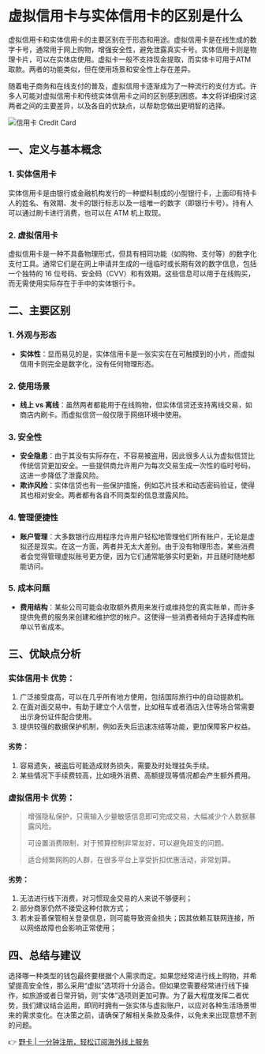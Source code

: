 # 虚拟信用卡与实体信用卡的区别是什么

虚拟信用卡和实体信用卡的主要区别在于形态和用途。虚拟信用卡是在线生成的数字卡号，通常用于网上购物，增强安全性，避免泄露真实卡号。实体信用卡则是物理卡片，可以在实体店使用。虚拟卡一般不支持现金提取，而实体卡可用于ATM取款。两者的功能类似，但在使用场景和安全性上存在差异。

随着电子商务和在线支付的普及，虚拟信用卡逐渐成为了一种流行的支付方式。许多人可能对虚拟信用卡和传统实体信用卡之间的区别感到困惑。本文将详细探讨这两者之间的主要差异，以及各自的优缺点，以帮助您做出更明智的选择。

![信用卡 Credit Card](https://bbtdd.com/wp-content/uploads/img/52898317564916.webp)

## 一、定义与基本概念

### 1. 实体信用卡

实体信用卡是由银行或金融机构发行的一种塑料制成的小型银行卡，上面印有持卡人的姓名、有效期、发卡的银行标志以及一组唯一的数字（即银行卡号）。持有人可以通过刷卡进行消费，也可以在 ATM 机上取现。

### 2. 虚拟信用卡

虚拟信用卡是一种不具备物理形式，但具有相同功能（如购物、支付等）的数字化支付工具。通常它们是在网上申请并生成的一组临时或长期有效的数字信息，包括一个独特的 16 位号码、安全码（CVV）和有效期。这些信息可以用于在线购买，而无需使用实际存在于手中的实体银行卡。

## 二、主要区别

### 1. 外观与形态

- **实体性**：显而易见的是，实体信用卡是一张实实在在可触摸到的小片，而虚拟信用卡则完全是数字化，没有任何物理形态。

### 2. 使用场景

- **线上 vs 离线**：虽然两者都能用于在线购物，但实体信贷还支持离线交易，如商店内刷卡。而虚拟信贷一般仅限于网络环境中使用。

### 3. 安全性

- **安全隐患**：由于其没有实际存在，不容易被盗用，因此很多人认为虚拟信贷比传统信贷更加安全。一些提供商允许用户为每次交易生成一次性的临时号码，这进一步降低了泄露风险。
- **欺诈风险**：实体信贷也有一些保护措施，例如芯片技术和动态密码验证，使得其也相对安全。两者都有各自不同类型的信息泄露风险。

### 4. 管理便捷性

- **账户管理**：大多数银行应用程序允许用户轻松地管理他们所有账户，无论是虚拟还是现实。在这一方面，两者并无太大差别。由于没有物理形态，某些消费者会觉得管理虚拟账号更方便，因为它们通常能够实时更新，并且随时随地都能访问。

### 5. 成本问题

- **费用结构**：某些公司可能会收取额外费用来发行或维持您的真实账单，而许多提供免费的服务来创建和维护您的帐户。这使得一些消费者倾向于选择虚构账单以节省成本。

## 三、优缺点分析

### 实体信用卡 优势：

1. 广泛接受度高，可以在几乎所有地方使用，包括国际旅行中的自动提款机。
2. 在面对面交易中，有助于建立个人信誉，比如租车或者酒店入住等场合常需要出示身份证件配合使用。
3. 提供较强的数据保护机制，例如丢失后迅速冻结等功能，更加保障客户权益。

#### 劣势：

1. 容易遗失，被盗后可能造成财务损失，需要及时处理挂失手续。
2. 某些情况下手续费较高，比如境外消费、高额提现等情况都会产生额外费用。

### 虚拟信用卡 优势：

> 增强隐私保护，只需输入少量敏感信息即可完成交易，大幅减少个人数据暴露风险。
>
> 可设置消费限制，对于预算控制非常友好，可以避免超支的问题。
>
> 适合频繁网购的人群，在很多平台上享受折扣优惠活动，非常划算。

#### 劣势：

1. 无法进行线下消费，对习惯现金交易的人来说不够便利；
2. 部分商家仍然不接受这种付款方式；
3. 若未妥善保管相关登录信息，则可能导致资金损失；因其依赖互联网连接，所以网络故障也会影响正常使用；

## 四、总结与建议

选择哪一种类型的钱包最终要根据个人需求而定。如果您经常进行线上购物，并希望提高安全性，那么采用“虚拟”选项将十分适合。但如果您需要经常进行线下操作，如旅游或者日常开销，则“实体”选项则更加可靠。为了最大程度发挥二者优势，我们建议结合运用，即同时拥有一张实体与虚拟账户，以应对各种生活场景带来的需求变化。在决策之前，请确保了解相关条款及条件，以免未来出现意想不到的问题。

👉 [野卡 | 一分钟注册，轻松订阅海外线上服务](https://bbtdd.com/yeka)